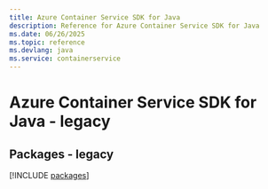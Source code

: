 ```yaml
---
title: Azure Container Service SDK for Java
description: Reference for Azure Container Service SDK for Java
ms.date: 06/26/2025
ms.topic: reference
ms.devlang: java
ms.service: containerservice
---
```

# Azure Container Service SDK for Java - legacy
## Packages - legacy
[!INCLUDE [packages](container-service-index.md)]